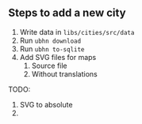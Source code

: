 ## Steps to add a new city

1. Write data in `libs/cities/src/data`
2. Run `ubhn download`
3. Run `ubhn to-sqlite`
4. Add SVG files for maps
   1. Source file
   2. Without translations

TODO:

1. SVG to absolute
2.
